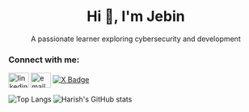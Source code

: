 <h1 align="center">Hi 👋, I'm Jebin</h1>
<p align="center">A passionate learner exploring cybersecurity and development</p>

<h3>Connect with me:</h3>
<p>
  <a href="https://linkedin.com/in/jebin-r" target="blank"><img align="center" src="https://cdn.jsdelivr.net/gh/devicons/devicon/icons/linkedin/linkedin-original.svg" alt="linkedin" height="30" width="40" /></a>
  <a href="mailto:jebin11jebin@gmail.com" target="blank"><img align="center" src="https://upload.wikimedia.org/wikipedia/commons/4/4e/Gmail_Icon.png" alt="email" height="30" width="40" /></a>
  <a href="https://twitter.com/j_eb_in_" target="blank"> <img src="https://img.shields.io/badge/X-000000?logo=x&logoColor=white&style=for-the-badge" alt="X Badge"/></a>
</p>

![Top Langs](https://github-readme-stats.vercel.app/api/top-langs/?username=jebin71&layout=compact)
![Harish's GitHub stats](https://github-readme-stats.vercel.app/api?username=jebin71&show_icons=true)

